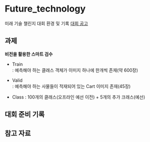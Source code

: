 # Future_technology
미래 기술 챌린지 대회 환경 및 기록
[대회 공고]()

## 과제
**비전을 활용한 스마트 검수**
- Train  
    : 예측해야 하는 클래스 객체가 이미지 하나에 한개씩 존재(약 600장)
- Valid  
    : 예측해야 하는 사물들이 적재되어 있는 Cart 이미지 존재(45장)

- Class
    : 100개의 클래스(오프라인 예선 이전) + 5개의 추가 크래스(예선)


## 대회 준비 기록

## 참고 자료

